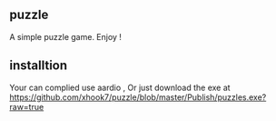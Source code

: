 ## puzzle
A simple puzzle game. Enjoy !

## installtion

Your can complied use aardio , Or just download the exe at https://github.com/xhook7/puzzle/blob/master/Publish/puzzles.exe?raw=true


